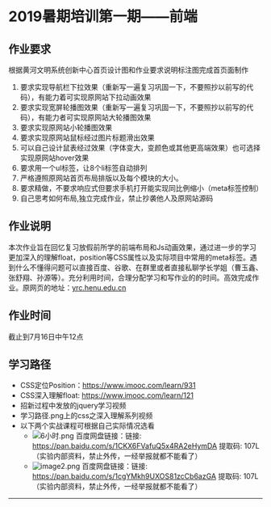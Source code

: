 # 2019暑期培训第一期——前端

## 作业要求

根据黄河文明系统创新中心首页设计图和作业要求说明标注图完成首页面制作

1. 要求实现导航栏下拉效果（重新写一遍复习巩固一下，不要照抄以前写的代码），有能力着可实现原网站下拉动画效果
2. 要求实现宽屏轮播图效果（重新写一遍复习巩固一下，不要照抄以前写的代码），有能力者可实现原网站大轮播图效果
3. 要求实现原网站小轮播图效果
4. 要求实现原网站鼠标经过图片标题滑出效果
5. 可以自己设计鼠表经过效果（字体变大，变颜色或其他更高端效果）也可选择实现原网站hover效果
6. 要求用一个ul标签，让8个li标签自动排列
7. 严格遵照原网站首页布局排版以及每个模块的大小。
8. 要求精做，不要求响应式但要求手机打开能实现同比例缩小（meta标签控制）
9. 自己思考如何布局,独立完成作业，禁止抄袭他人及原网站源码


## 作业说明

本次作业旨在回忆复习放假前所学的前端布局和Js动画效果，通过进一步的学习更加深入的理解float，position等CSS属性以及实际项目中常用的meta标签。遇到什么不懂得问题可以直接百度、谷歌、在群里或者直接私聊学长学姐（曹玉鑫、张舒翔、孙源等）。充分利用时间，合理分配学习和写作业的的时间。高效完成作业。原网页的地址：[yrc.henu.edu.cn](yrc.henu.edu.cn)

## 作业时间

截止到7月16日中午12点

## 学习路径

- CSS定位Position：https://www.imooc.com/learn/931 
- CSS深入理解float:  https://www.imooc.com/learn/121 
- 招新过程中发放的jquery学习视频
- 学习路径.png上的css之深入理解系列视频
- 以下两个实战课程可根据自己实际情况选看
    - ![6小时.png](https://i.loli.net/2019/07/09/5d2495ad1633165254.png)
    百度网盘链接：链接: https://pan.baidu.com/s/1CKX6FVafuQ5x4RA2eHymDA 提取码: 107L （实验内部资料，禁止外传，一经举报就都不能看了）
    - ![image2.png](https://i.loli.net/2019/07/09/5d24999a7081895498.png)
    百度网盘链接：链接: https://pan.baidu.com/s/1cgYMkh9UXOS81zcCb6azGA 提取码: 107L （实验内部资料，禁止外传，一经举报就都不能看了）

***